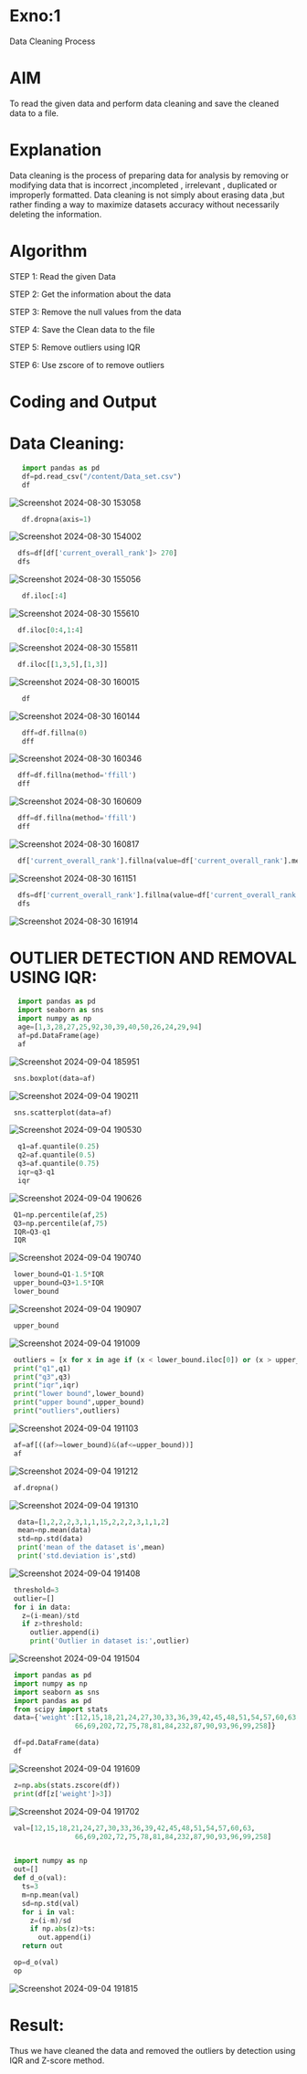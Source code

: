 # Exno:1
Data Cleaning Process

# AIM
To read the given data and perform data cleaning and save the cleaned data to a file.

# Explanation
Data cleaning is the process of preparing data for analysis by removing or modifying data that is incorrect ,incompleted , irrelevant , duplicated or improperly formatted. Data cleaning is not simply about erasing data ,but rather finding a way to maximize datasets accuracy without necessarily deleting the information.

# Algorithm
STEP 1: Read the given Data

STEP 2: Get the information about the data

STEP 3: Remove the null values from the data

STEP 4: Save the Clean data to the file

STEP 5: Remove outliers using IQR

STEP 6: Use zscore of to remove outliers

# Coding and Output

# Data Cleaning:
```py
   import pandas as pd
   df=pd.read_csv("/content/Data_set.csv")
   df
 ```
![Screenshot 2024-08-30 153058](https://github.com/user-attachments/assets/2163dce8-c03b-4036-b801-56f855868a64)
```py
   df.dropna(axis=1)
```
![Screenshot 2024-08-30 154002](https://github.com/user-attachments/assets/379ba1d6-4a80-4268-8d40-273d2797e7d6)
```py
  dfs=df[df['current_overall_rank']> 270]
  dfs 
```
![Screenshot 2024-08-30 155056](https://github.com/user-attachments/assets/151937b7-a64c-4893-bcce-12e53a3fff74)
```py
   df.iloc[:4]
```
![Screenshot 2024-08-30 155610](https://github.com/user-attachments/assets/fb83fbdc-333a-4b91-820f-56778378dd89)
```py
  df.iloc[0:4,1:4]
```
![Screenshot 2024-08-30 155811](https://github.com/user-attachments/assets/a8cd36b8-8750-4fb8-becc-388cd7151e96)
```py
  df.iloc[[1,3,5],[1,3]]
```
![Screenshot 2024-08-30 160015](https://github.com/user-attachments/assets/3f5e97e7-81e6-4151-96b6-a9b3ae1e3549)

```py
   df
```
![Screenshot 2024-08-30 160144](https://github.com/user-attachments/assets/14bebd5b-b11b-4a86-b597-28188d8e6d59)

```py
   dff=df.fillna(0)
   dff
```
![Screenshot 2024-08-30 160346](https://github.com/user-attachments/assets/4ca4c504-ff40-4089-b34c-1048880be9f0)
```py
  dff=df.fillna(method='ffill')
  dff
```
![Screenshot 2024-08-30 160609](https://github.com/user-attachments/assets/9b27b2fe-a598-4987-b881-25f83f5cce07)

```py
  dff=df.fillna(method='ffill')
  dff
```
![Screenshot 2024-08-30 160817](https://github.com/user-attachments/assets/eaa55ceb-decb-43ff-b69f-c5a53207abe7)

```py
  df['current_overall_rank'].fillna(value=df['current_overall_rank'].mean())
```
![Screenshot 2024-08-30 161151](https://github.com/user-attachments/assets/f36eb311-44ac-4fcc-be2e-8329637ab71a)

```py
  dfs=df['current_overall_rank'].fillna(value=df['current_overall_rank'].mean(),inplace=True)
  dfs
```
![Screenshot 2024-08-30 161914](https://github.com/user-attachments/assets/19c83670-94f3-4b52-988a-8ac53a25eb10)

# OUTLIER DETECTION AND REMOVAL USING IQR:

```py
  import pandas as pd
  import seaborn as sns
  import numpy as np
  age=[1,3,28,27,25,92,30,39,40,50,26,24,29,94]
  af=pd.DataFrame(age)
  af
```
![Screenshot 2024-09-04 185951](https://github.com/user-attachments/assets/333f674a-eed1-41a0-9519-c0926f5f4471)

```py
 sns.boxplot(data=af)
```
![Screenshot 2024-09-04 190211](https://github.com/user-attachments/assets/e1fe40b0-13b1-4211-8a77-b467b788193e)

```py
 sns.scatterplot(data=af)
```
![Screenshot 2024-09-04 190530](https://github.com/user-attachments/assets/1039f11e-2b35-4763-bfd3-fb2cf7781247)

```py
  q1=af.quantile(0.25)
  q2=af.quantile(0.5)
  q3=af.quantile(0.75)
  iqr=q3-q1
  iqr
```
![Screenshot 2024-09-04 190626](https://github.com/user-attachments/assets/3216666b-fa75-4e2d-9924-2ef018cdbbcf)

```py
 Q1=np.percentile(af,25)
 Q3=np.percentile(af,75)
 IQR=Q3-q1
 IQR
```
![Screenshot 2024-09-04 190740](https://github.com/user-attachments/assets/6d3c2357-bf70-4032-b4e3-ee176c11cd72)

```py
 lower_bound=Q1-1.5*IQR
 upper_bound=Q3+1.5*IQR
 lower_bound
```
![Screenshot 2024-09-04 190907](https://github.com/user-attachments/assets/58af4389-52b4-422f-b5c0-50d30025e8a7)

```py
 upper_bound
```
![Screenshot 2024-09-04 191009](https://github.com/user-attachments/assets/2f6826a7-e2f3-46af-9662-d3e8d7a2d6eb)

```py
 outliers = [x for x in age if (x < lower_bound.iloc[0]) or (x > upper_bound.iloc[0])]
 print("q1",q1)
 print("q3",q3)
 print("iqr",iqr)
 print("lower bound",lower_bound)
 print("upper bound",upper_bound)
 print("outliers",outliers)
```
![Screenshot 2024-09-04 191103](https://github.com/user-attachments/assets/a85c5b0f-588a-4c8c-b9af-f0cc23c9c7fc)

```py
 af=af[((af>=lower_bound)&(af<=upper_bound))]
 af
```
![Screenshot 2024-09-04 191212](https://github.com/user-attachments/assets/e4e0700c-6627-493f-a418-daca9ae2e292)

```py
 af.dropna()
```
![Screenshot 2024-09-04 191310](https://github.com/user-attachments/assets/6c836f51-0bd4-4bbb-b2aa-00e4a7a97b4a)

```py
  data=[1,2,2,2,3,1,1,15,2,2,2,3,1,1,2]
  mean=np.mean(data)
  std=np.std(data)
  print('mean of the dataset is',mean)
  print('std.deviation is',std)
```
![Screenshot 2024-09-04 191408](https://github.com/user-attachments/assets/371af59c-5c98-4d87-b209-c6c24cdb5bfa)

```py
 threshold=3
 outlier=[]
 for i in data:
   z=(i-mean)/std
   if z>threshold:
     outlier.append(i)
     print('Outlier in dataset is:',outlier)
```
![Screenshot 2024-09-04 191504](https://github.com/user-attachments/assets/200aa20a-9a52-48bb-a967-1b8d75ef6962)

```py
 import pandas as pd
 import numpy as np
 import seaborn as sns
 import pandas as pd
 from scipy import stats
 data={'weight':[12,15,18,21,24,27,30,33,36,39,42,45,48,51,54,57,60,63,
                66,69,202,72,75,78,81,84,232,87,90,93,96,99,258]}

 df=pd.DataFrame(data)
 df
```
![Screenshot 2024-09-04 191609](https://github.com/user-attachments/assets/9a84d3af-37e5-4674-92b1-12505584e6dc)

```py
 z=np.abs(stats.zscore(df))
 print(df[z['weight']>3])
```
![Screenshot 2024-09-04 191702](https://github.com/user-attachments/assets/0047f5ea-5281-46a0-8906-9c907ddad62d)

```py
 val=[12,15,18,21,24,27,30,33,36,39,42,45,48,51,54,57,60,63,
                66,69,202,72,75,78,81,84,232,87,90,93,96,99,258]


 import numpy as np
 out=[]
 def d_o(val):
   ts=3
   m=np.mean(val)
   sd=np.std(val)
   for i in val:
     z=(i-m)/sd
     if np.abs(z)>ts:
       out.append(i)
   return out

 op=d_o(val)
 op
```
![Screenshot 2024-09-04 191815](https://github.com/user-attachments/assets/f9b80f51-2f92-4a17-9263-be01cf1c4023)


# Result:
Thus we have cleaned the data and removed the outliers by detection using IQR and Z-score method.

